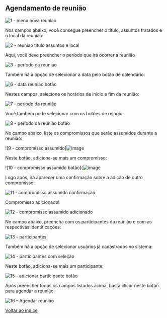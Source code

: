 
## Agendamento de reunião
![1 - menu nova reuniao](https://github.com/void-works-br/planejare-documentacao/assets/96205012/9b454c05-b752-4683-a7f7-ac3acaa501c9)

Nos campos abaixo, você consegue preencher o título, assuntos tratados e o local da reunião:

![2 - reuniao titulo assuntos e local](https://github.com/void-works-br/planejare-documentacao/assets/96205012/da93893b-22c3-45e5-a6a4-09ef25be0d2e)

Aqui, você deve preencher o período que irá ocorrer a reunião

![3 - período da reuniao](https://github.com/void-works-br/planejare-documentacao/assets/96205012/2a8dd6b3-b9a1-4a5a-b72c-b7b51653c95c)


Também há a opção de selecionar a data pelo botão de calendário:

![6 - data reuniao botão](https://github.com/void-works-br/planejare-documentacao/assets/96205012/5004bd66-0e86-49ae-88ef-a1cce487530a)


Nestes campos, selecione os horários de início e fim da reunião:

![7 - período da reunião](https://github.com/void-works-br/planejare-documentacao/assets/96205012/44da71e1-635a-4e1e-9ccc-76b877188f2e)

Você também pode selecionar com os botões de relógio:

![8 - período da reunião botão](https://github.com/void-works-br/planejare-documentacao/assets/96205012/cbdaa589-db26-401d-a200-f694c7b25356)


No campo abaixo, liste os compromissos que serão assumidos durante a reunião:

![9 - compromisso assumido]![image](https://github.com/void-works-br/planejare-documentacao/assets/96205012/e4c7ac0b-8ded-4be8-afbf-f4b2f64bc78f)

Neste botão, adiciona-se mais um compromisso:

![10 - compromisso assumido botão](![image](https://github.com/void-works-br/planejare-documentacao/assets/96205012/decbe86d-d966-4bf0-b39a-212f512ac55b)


Logo após, irá aparecer uma confirmação sobre a adição de outro compromisso:

![11 - compromisso assumido confirmação](https://github.com/void-works-br/planejare-documentacao/assets/96205012/7468b9df-6363-41da-b0e0-77b55d2a0df7)


Compromisso adicionado!

![12 - compromisso assumido adicionado](https://github.com/void-works-br/planejare-documentacao/assets/96205012/a7b46336-4bb4-48cb-8e34-0a347ce88d5d)


No campo abaixo, preencha com os participantes da reunião e com as respectivas identificações:

![13 - participantes](https://github.com/void-works-br/planejare-documentacao/assets/96205012/2f7e580c-8d23-4419-a413-1cd46451cc4d)

Também há a opção de selecionar usuários já cadastrados no sistema:

![14 - participantes com seleção](https://github.com/void-works-br/planejare-documentacao/assets/96205012/f6cc007b-66c0-42ba-976b-c18b41b53264)

Neste botão, adiciona-se mais um participante:

![15 - adicionar participante botão](https://github.com/void-works-br/planejare-documentacao/assets/96205012/2c3f17a6-6133-4be5-a821-c8fcb437d6d1)

Após preencher todos os campos listados acima, basta clicar neste botão para agendar a reunião:

![16 - Agendar reunião](https://github.com/void-works-br/planejare-documentacao/assets/96205012/cb09d60f-d819-4095-8a24-c5f1eeaa378f)

[Voltar ao índice](https://github.com/void-works-br/planejare-documentacao/blob/main/doc-index.md)




